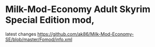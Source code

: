 # Milk-Mod-Economy Adult Skyrim Special Edition mod,

latest changes https://github.com/ak86/Milk-Mod-Economy-SE/blob/master/Fomod/info.xml
